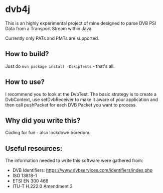 # dvb4j

This is an highly experimental project of mine designed to parse DVB PSI Data from a Transport Stream within Java.

Currently only PATs and PMTs are supported.

## How to build?

Just do `mvn package install -DskipTests` - that's all.

## How to use?

I recommend you to look at the DvbTest. 
The basic strategy is to create a DvbContext, use setDvbReceiver to make it aware of your application and then call pushPacket for each DVB Packet you want to process.

## Why did you write this?

Coding for fun - also lockdown boredom.

## Useful resources:

The information needed to write this software were gathered from:

- DVB Identifiers: https://www.dvbservices.com/identifiers/index.php
- ISO 13818-1
- ETSI EN 300 468 
- ITU-T H.222.0 Amendment 3